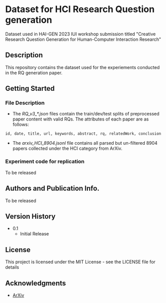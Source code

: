 # Dataset for HCI Research Question generation

Dataset used in HAI-GEN 2023 IUI workshop submission titled "Creative Research Question Generation for Human-Computer Interaction Research"

## Description

This repository contains the dataset used for the experiements conducted in the RQ generation paper. 

## Getting Started

### File Description

* The *RQ_v3_\*.json* files contain the train/dev/test splits of preprocessed paper content with valid RQs. The attributes of each paper are as follows: 
```
id, date, title, url, keywords, abstract, rq, relatedWork, conclusion
```
* The *arxiv_HCI_8904.jsonl* file contains all parsed but un-filtered 8904 papers collected under the HCI category from ArXiv. 

### Experiment code for replication 
To be released


## Authors and Publication Info.
To be released



## Version History

* 0.1
    * Initial Release

## License

This project is licensed under the MIT License - see the LICENSE file for details

## Acknowledgments


* [ArXiv](https://arxiv.org/)
